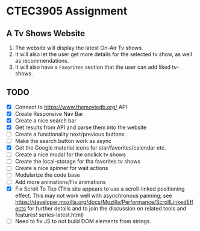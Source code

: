 # CTEC3905 Assignment

## A Tv Shows Website

1. The website will display the latest On-Air Tv shows.
2. It will also let the user get more details for the selected tv show, as well as recommendations.
3. It will also have a `Favorites` section that the user can add liked tv-shows.

## TODO
- [x] Connect to https://www.themoviedb.org/ API
- [x] Create Responsive Nav Bar 
- [x] Create a nice search bar
- [x] Get results from API and parse them into the website
- [ ] Create a functionality next/previous buttons
- [ ] Make the search button work as async
- [x] Get the Google material icons for star/favorites/calendar etc.
- [ ] Create a nice modal for the onclick tv shows
- [ ] Create the local-storage for tha favorites tv shows
- [ ] Create a nice spinner for wait actions
- [ ] Modularize the code base
- [ ] Add more animations/Fix animations
- [x] Fix Scroll To Top (This site appears to use a scroll-linked positioning effect. This may not work well with asynchronous panning; see https://developer.mozilla.org/docs/Mozilla/Performance/ScrollLinkedEffects for further details and to join the discussion on related tools and features! series-latest.html)
- [ ] Need to fix JS to not build DOM elements from strings.